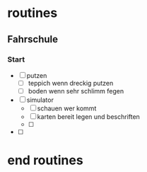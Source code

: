 # routines
## Fahrschule
### Start
- [ ] putzen
	- [ ] teppich wenn dreckig putzen
	- [ ] boden wenn sehr schlimm fegen
- [ ] simulator
	- [ ] schauen wer kommt
	- [ ] karten bereit legen und beschriften
	- [ ] 
- [ ] 

# end routines